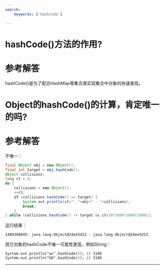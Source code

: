 ```yaml
---
search:
    keywords: ['hashcode']

---
```



# hashCode()方法的作用?

# 参考解答

hashCode()是为了配合HashMap等集合类实现集合中对象的快速查找。

# Object的hashCode()的计算，肯定唯一的吗?

# 参考解答

不唯一：

```java
final Object obj = new Object();
final int target = obj.hashCode();
Object collisions;
long ct = 0;
do {
    collisions = new Object();
    ++ct;
    if (collisions.hashCode() == target) {
        System.out.println(ct+": "+obj+" - "+collisions);
        break;
    }
} while (collisions.hashCode() != target && ct<10*1000*1000*1000L);
```

运行结果：  


```
1480398845: java.lang.Object@24ee5d13 - java.lang.Object@24ee5d13  

```


其它对象的hashCode不唯一可能性更高，例如String：

```
System.out.println("ac".hashCode()); // 3106
System.out.println("bD".hashCode()); // 3106
```

---



